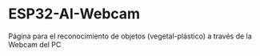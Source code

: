 # ESP32-AI-Webcam
Página para el reconocimiento de objetos (vegetal-plástico) a través de la Webcam del PC
